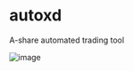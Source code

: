 # autoxd
A-share automated trading tool

![image](https://github.com/nessessary/autoxd/raw/master/pics/autoxd_main.png)